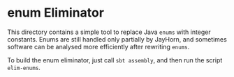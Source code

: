 # enum Eliminator

This directory contains a simple tool to replace Java `enums` with
integer constants. Enums are still handled only partially by JayHorn,
and sometimes software can be analysed more efficiently after
rewriting `enums`.

To build the enum eliminator, just call `sbt assembly`, and then run
the script `elim-enums`.